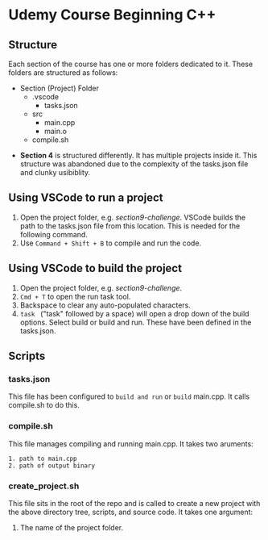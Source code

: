 # Udemy Course Beginning C++

## Structure
Each section of the course has one or more folders dedicated to it. These folders are structured as follows:

- Section (Project) Folder
	- .vscode
		- tasks.json
	- src
		- main.cpp
		- main.o
	- compile.sh


* __Section 4__ is structured differently. It has multiple projects inside it. This structure was abandoned due to the complexity of the tasks.json file and clunky usibiblity.


## Using VSCode to run a project
1. Open the project folder, e.g. _section9-challenge_. VSCode builds the path to the tasks.json file from this location. This is needed for the following command.
2. Use `Command + Shift + B` to compile and run the code.

## Using VSCode to build the project
1. Open the project folder, e.g. _section9-challenge_.
2. `Cmd + T` to open the run task tool.
3. Backspace to clear any auto-populated characters.
4. `task ` ("task" followed by a space) will open a drop down of the build options. Select build or build and run. These have been defined in the tasks.json.

## Scripts

### tasks.json
This file has been configured to `build and run` or `build` main.cpp. It calls compile.sh to do this.

### compile.sh
This file manages compiling and running main.cpp. It takes two aruments:

	1. path to main.cpp
	2. path of output binary

### create_project.sh
This file sits in the root of the repo and is called to create a new project with the above directory tree, scripts, and source code.
It takes one argument:

   1. The name of the project folder.